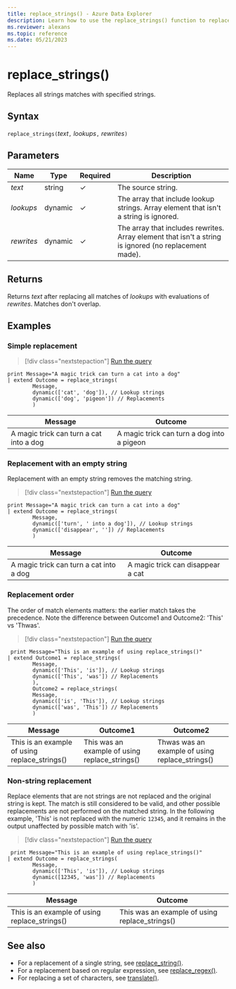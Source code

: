 ```yaml
---
title: replace_strings() - Azure Data Explorer
description: Learn how to use the replace_strings() function to replace multiple strings matches with multiple replacement strings.
ms.reviewer: alexans
ms.topic: reference
ms.date: 05/21/2023
---
```

# replace_strings()

Replaces all strings matches with specified strings.

## Syntax

`replace_strings(`*text*`,` *lookups*`,` *rewrites*`)`

## Parameters

|Name|Type|Required|Description|
|--|--|--|--|
|*text*|string|&check;|The source string.|
|*lookups*|dynamic|&check;|The array that include lookup strings. Array element that isn't a string is ignored.|
|*rewrites*|dynamic|&check;|The array that includes rewrites. Array element that isn't a string is ignored (no replacement made).|

## Returns

Returns *text* after replacing all matches of *lookups* with evaluations of *rewrites*. Matches don't overlap.

## Examples

### Simple replacement

> [!div class="nextstepaction"]
> <a href="https://dataexplorer.azure.com/clusters/adxdocscluster.westeurope/databases/KDA2?query=H4sIAAAAAAAAA22NwQrCMBBE737F0EtaKPQLevCuCF5FJKRLCDWbkGxBwY93i0Uv7mkY5r3NJbDgSLVaT2OzR7Q+OEgJboazDFkKw2oU6DJpnJJvdi/QQ4gnnBZxKRJGFMp36+hWFWZf2x222+z9t5iebGNw7cWo1vQwqjTXrscw4JDSvGRskj/IulUkB0+JlVqh8+d1JJYf0r0BzELQkNwAAAA=" target="_blank">Run the query</a>

```kusto
print Message="A magic trick can turn a cat into a dog"
| extend Outcome = replace_strings(
        Message,
        dynamic(['cat', 'dog']), // Lookup strings
        dynamic(['dog', 'pigeon']) // Replacements
        )
```

|Message|Outcome|
|---|---|
|A magic trick can turn a cat into a dog|A magic trick can turn a dog into a pigeon|

### Replacement with an empty string

Replacement with an empty string removes the matching string.

> [!div class="nextstepaction"]
> <a href="https://dataexplorer.azure.com/clusters/adxdocscluster.westeurope/databases/KDA2?query=H4sIAAAAAAAAA22OwQrCMBBE7/2KoZe0UOgX9OBdEbyKyJIsIdRsQpKCgh9vikU9uKdhmPfYmJwUHDhnsjy1O3iyTqMkp2doEpQlCajGgroMNZpg2+YJvhcWg+NSdPCMCYnjjTRfc4XF5q7Bdpt9+BTmIeSd7s5qtasB6setLv2AccQ+hHmJ2Gx/WOMyxciUVkGlVuj0/sGzlC/SvwDOc7zo5QAAAA==" target="_blank">Run the query</a>

```kusto
print Message="A magic trick can turn a cat into a dog"
| extend Outcome = replace_strings(
        Message,
        dynamic(['turn', ' into a dog']), // Lookup strings
        dynamic(['disappear', '']) // Replacements
        )
```

|Message|Outcome|
|---|---|
|A magic trick can turn a cat into a dog|A magic trick can disappear a cat|

### Replacement order

The order of match elements matters: the earlier match takes the precedence.
Note the difference between Outcome1 and Outcome2: 'This' vs 'Thwas'.

> [!div class="nextstepaction"]
> <a href="https://dataexplorer.azure.com/clusters/adxdocscluster.westeurope/databases/KDA2?query=H4sIAAAAAAAAA52OzQrCMBAG732Kj17aQqHovW+gCNKbiIR2rcHmhyZBBR/exAZ7EEUMIYdlJzN65NJiTcawnuq0OXEDf5kEXZnQA0Ed4QyXPUbSA2vpYKxnepMXaXL3W5Zkh42zrRK0QP22liCeKClfg+4mmeBtvsuCNiuR+XdflKgqrJQ6O434yRfkwgITkO0kFiTtDBSzLjYu/2ycdE/tr42hbWY+Nz4A0RAvioUBAAA=" target="_blank">Run the query</a>

```kusto
 print Message="This is an example of using replace_strings()"
| extend Outcome1 = replace_strings(
        Message,
        dynamic(['This', 'is']), // Lookup strings
        dynamic(['This', 'was']) // Replacements
        ),
        Outcome2 = replace_strings(
        Message,
        dynamic(['is', 'This']), // Lookup strings
        dynamic(['was', 'This']) // Replacements
        )
```

|Message|Outcome1|Outcome2|
|---|---|---|
|This is an example of using replace_strings()|This was an example of using replace_strings()|Thwas was an example of using replace_strings()|

### Non-string replacement

Replace elements that are not strings are not replaced and the original string is kept. The match is still considered to be valid, and other possible replacements are not performed on the matched string. In the following example, 'This' is not replaced with the numeric `12345`, and it remains in the output unaffected by possible match with 'is'.

> [!div class="nextstepaction"]
> <a href="https://dataexplorer.azure.com/clusters/adxdocscluster.westeurope/databases/KDA2?query=H4sIAAAAAAAAA2WNywrCMBBF9/2KSzdpoVB8LfsHiiDuRCS0Yww2DzoJKvjxplh00WGYxeWeOX7QNmBHzFJRkx9vmpFWWtBTGt8T3BWRtVUYyPeypQuHxCguyjx7p1Yg22EfQ+sMoZm1MkwzOapf0L2sNLotTmK0igoi3XNZoa6xde4ePaYnc2SxXK03iXjIERmJw9dryIZ/v/wA1+QCUt8AAAA=" target="_blank">Run the query</a>

```kusto
 print Message="This is an example of using replace_strings()"
| extend Outcome = replace_strings(
        Message,
        dynamic(['This', 'is']), // Lookup strings
        dynamic([12345, 'was']) // Replacements
        )
```

|Message|Outcome|
|---|---|
|This is an example of using replace_strings()|This was an example of using replace_strings()|

## See also

* For a replacement of a single string, see [replace_string()](replace-string-function.md).
* For a replacement based on regular expression, see [replace_regex()](replace-regex-function.md).
* For replacing a set of characters, see [translate()](translatefunction.md).

